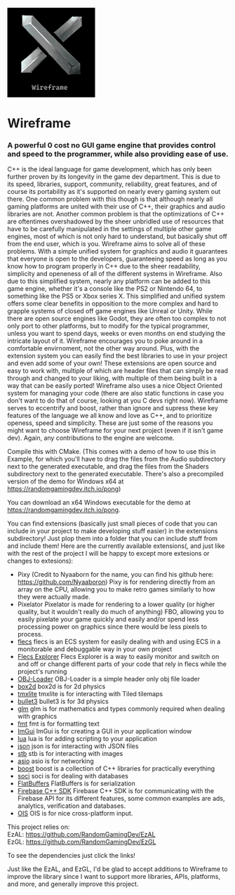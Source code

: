 <img src="Wireframelogo.png" width="200"/> <br/>
# Wireframe 

### A powerful 0 cost no GUI game engine that provides control and speed to the programmer, while also providing ease of use.

C++ is the ideal language for game development, which has only been further proven by its longevity in the game dev department. This is due to its speed, libraries, support, community, reliability, great features, and of course its portability as it's supported on nearly every gaming system out there. One common problem with this though is that although nearly all gaming platforms are united with their use of C++, their graphics and audio libraries are not. Another common problem is that the optimizations of C++ are oftentimes overshadowed by the sheer unbridled use of resources that have to be carefully manipulated in the settings of multiple other game engines, most of which is not only hard to understand, but basically shut off from the end user, which is you. Wireframe aims to solve all of these problems. With a simple unified system for graphics and audio it guarantees that everyone is open to the developers, guaranteeing speed as long as you know how to program properly in C++ due to the sheer readability, simplicity and openeness of all of the different systems in Wireframe. Also due to this simplified system, nearly any platform can be added to this game engine, whether it's a console like the PS2 or Nintendo 64, to something like the PS5 or Xbox series X. This simplified and unified system offers some clear benefits in opposition to the more complex and hard to grapple systems of closed off game engines like Unreal or Unity. While there are open source engines like Godot, they are often too complex to not only port to other platforms, but to modify for the typical programmer, unless you want to spend days, weeks or even months on end studying the intricate layout of it. Wireframe encourages you to poke around in a comfortable envirnoment, not the other way around. Plus, with the extension system you can easily find the best libraries to use in your project and even add some of your own! These extensions are open source and easy to work with, multiple of which are header files that can simply be read through and changed to your liking, with multiple of them being built in a way that can be easily ported! Wireframe also uses a nice Object Oriented system for managing your code (there are also static functions in case you don't want to do that of course, looking at you C devs right now). Wireframe serves to eccentrify and boost, rather than ignore and supress these key features of the language we all know and love as C++, and to prioritize openess, speed and simplicity. These are just some of the reasons you might want to choose Wireframe for your next project (even if it isn't game dev). Again, any contributions to the engine are welcome.

Compile this with CMake. (This comes with a demo of how to use this in Example, for which you'll have to drag the files from the Audio subdirectory next to the generated executable, and drag the files from the Shaders subdirectory next to the generated executable. There's also a precompiled version of the demo for Windows x64 at https://randomgamingdev.itch.io/pong)

You can download an x64 Windows executable for the demo at https://randomgamingdev.itch.io/pong.

You can find extensions (basically just small pieces of code that you can include in your project to make developing stuff easier) in the extensions subdirectory! Just plop them into a folder that you can include stuff from and include them!
Here are the currently available extensions(, and just like with the rest of the project I will be happy to except more extesions or changes to extesions):<br/>
- Pixy (Credit to Nyaaborn for the name, you can find his github here: https://github.com/Nyaaboron)
    Pixy is for rendering directly from an array on the CPU, allowing you to make retro games similarly to how they were actually made.
- Pixelator
    Pixelator is made for rendering to a lower quality (or higher quality, but it wouldn't really do much of anything) FBO, allowing you to easily pixelate your game quickly and easily and/or spend less processing power on graphics since there would be less pixels to process.
- [flecs](https://github.com/SanderMertens/flecs)
    flecs is an ECS system for easily dealing with and using ECS in a monitorable and debuggable way in your own project
- [Flecs Explorer](https://github.com/flecs-hub/explorer)
    Flecs Explorer is a way to easily monitor and switch on and off or change different parts of your code that rely in flecs while the project's running
- [OBJ-Loader](https://github.com/Bly7/OBJ-Loader)
    OBJ-Loader is a simple header only obj file loader
- [box2d](https://github.com/erincatto/box2d)
    box2d is for 2d physics
- [tmxlite](https://github.com/fallahn/tmxlite)
    tmxlite is for interacting with Tiled tilemaps
- [bullet3](https://github.com/bulletphysics/bullet3)
    bullet3 is for 3d physics
- [glm](https://github.com/Groovounet/glm)
    glm is for mathematics and types commonly required when dealing with graphics
- [fmt](https://github.com/fmtlib/fmt)
    fmt is for formatting text
- [ImGui](https://github.com/ocornut/imgui)
    ImGui is for creating a GUI in your application window
- [lua](https://github.com/lua/lua)
    lua is for adding scripting to your application
- [json](https://github.com/nlohmann/json)
    json is for interacting with JSON files
- [stb](https://github.com/nothings/stb)
    stb is for interacting with images
- [asio](https://github.com/chriskohlhoff/asio)
    asio is for networking
- [boost](https://github.com/boostorg/boost)
    boost is a collection of C++ libraries for practically everything
- [soci](https://github.com/SOCI/soci)
    soci is for dealing with databases
- [FlatBuffers](https://github.com/google/flatbuffers)
    FlatBuffers is for serialization
- [Firebase C++ SDK](https://github.com/firebase/firebase-cpp-sdk)
    Firebase C++ SDK is for communicating with the Firebase API for its different features, some common examples are ads, analytics, verification and databases.
- [OIS](https://github.com/wgois/OIS)
    OIS is for nice cross-platform input.

This project relies on: <br/>
EzAL: https://github.com/RandomGamingDev/EzAL <br/>
EzGL: https://github.com/RandomGamingDev/EzGL

To see the dependencies just click the links!

Just like the EzAL, and EzGL, I'd be glad to accept additions to Wireframe to improve the library since I want to support more libraries, APIs, platforms, and more, and generally improve this project.
